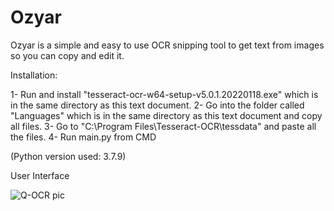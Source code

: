 # Ozyar
Ozyar is a simple and easy to use OCR snipping tool to get text from images so you can copy and edit it.

Installation:

1- Run and install "tesseract-ocr-w64-setup-v5.0.1.20220118.exe" which is in the same directory as this text document.
2- Go into the folder called "Languages" ​​which is in the same directory as this text document and copy all files.
3- Go to "C:\Program Files\Tesseract-OCR\tessdata" and paste all the files.
4- Run main.py from CMD

(Python version used: 3.7.9)

User Interface

![Q-OCR pic](https://user-images.githubusercontent.com/73500243/155821957-aababa2b-c2da-4c96-8a0e-6611ce0b3df7.jpg)
